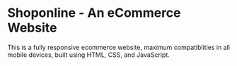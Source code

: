 # Shoponline - An eCommerce Website


This is a fully responsive ecommerce website, maximum compatiblities in all mobile devices, built using HTML, CSS, and JavaScript.




